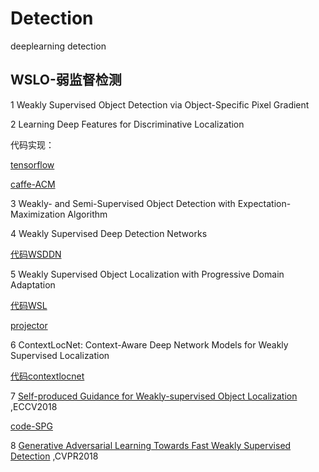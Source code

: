 # Detection
deeplearning detection

## WSLO-弱监督检测
1 Weakly Supervised Object Detection via Object-Specific Pixel Gradient

2 Learning Deep Features for Discriminative Localization

代码实现：

[tensorflow](https://github.com/jazzsaxmafia/Weakly_detector)

[caffe-ACM](https://github.com/metalbubble/CAM)

3 Weakly- and Semi-Supervised Object Detection with Expectation-Maximization Algorithm

4 Weakly Supervised Deep Detection Networks

[代码WSDDN](https://github.com/hbilen/WSDDN)

5 Weakly Supervised Object Localization with Progressive Domain Adaptation

[代码WSL](https://github.com/jbhuang0604/WSL)

[projector](https://sites.google.com/site/lidonggg930/wsl)

6 ContextLocNet: Context-Aware Deep Network Models for Weakly Supervised Localization

[代码contextlocnet](https://github.com/vadimkantorov/contextlocnet)

7 [Self-produced Guidance for Weakly-supervised Object Localization](https://arxiv.org/abs/1807.08902v1) ,ECCV2018

[code-SPG](https://github.com/xiaomengyc/SPG)

8 [Generative Adversarial Learning Towards Fast Weakly Supervised Detection](http://openaccess.thecvf.com/content_cvpr_2018/papers/Shen_Generative_Adversarial_Learning_CVPR_2018_paper.pdf) ,CVPR2018

